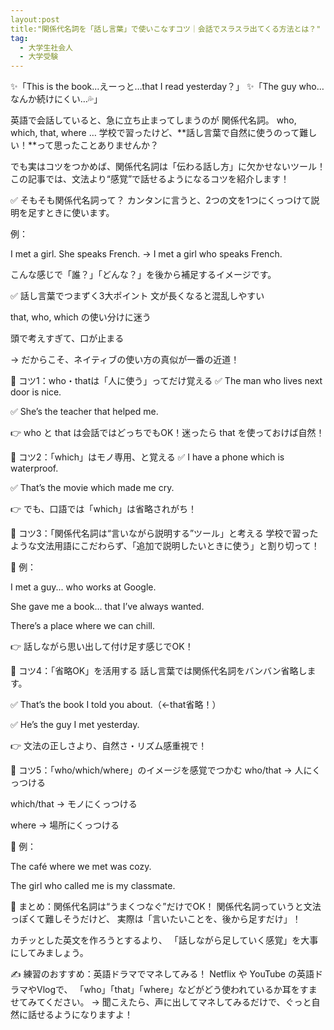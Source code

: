 ```yaml
---
layout:post
title:"関係代名詞を「話し言葉」で使いこなすコツ｜会話でスラスラ出てくる方法とは？"
tag: 
  - 大学生社会人
  - 大学受験
---
```


✨「This is the book...えーっと…that I read yesterday？」 ✨「The guy who…なんか続けにくい…💦」

英語で会話していると、急に立ち止まってしまうのが 関係代名詞。
who, which, that, where … 学校で習ったけど、**話し言葉で自然に使うのって難しい！**って思ったことありませんか？

でも実はコツをつかめば、関係代名詞は「伝わる話し方」に欠かせないツール！
この記事では、文法より“感覚”で話せるようになるコツを紹介します！

✅ そもそも関係代名詞って？
カンタンに言うと、2つの文を1つにくっつけて説明を足すときに使います。

例：

I met a girl. She speaks French.
→ I met a girl who speaks French.

こんな感じで「誰？」「どんな？」を後から補足するイメージです。

✅ 話し言葉でつまずく3大ポイント
文が長くなると混乱しやすい

that, who, which の使い分けに迷う

頭で考えすぎて、口が止まる

→ だからこそ、ネイティブの使い方の真似が一番の近道！

🎯 コツ1：who・thatは「人に使う」ってだけ覚える
✅ The man who lives next door is nice.

✅ She’s the teacher that helped me.

👉 who と that は会話ではどっちでもOK！迷ったら that を使っておけば自然！

🎯 コツ2：「which」はモノ専用、と覚える
✅ I have a phone which is waterproof.

✅ That’s the movie which made me cry.

👉 でも、口語では「which」は省略されがち！

🎯 コツ3：「関係代名詞は“言いながら説明する”ツール」と考える
学校で習ったような文法用語にこだわらず、「追加で説明したいときに使う」と割り切って！

💬 例：

I met a guy... who works at Google.

She gave me a book... that I’ve always wanted.

There’s a place where we can chill.

👉 話しながら思い出して付け足す感じでOK！

🎯 コツ4：「省略OK」を活用する
話し言葉では関係代名詞をバンバン省略します。

✅ That’s the book I told you about.（←that省略！）

✅ He’s the guy I met yesterday.

👉 文法の正しさより、自然さ・リズム感重視で！

🎯 コツ5：「who/which/where」のイメージを感覚でつかむ
who/that → 人にくっつける

which/that → モノにくっつける

where → 場所にくっつける

💬 例：

The café where we met was cozy.

The girl who called me is my classmate.

🌟 まとめ：関係代名詞は“うまくつなぐ”だけでOK！
関係代名詞っていうと文法っぽくて難しそうだけど、
実際は「言いたいことを、後から足すだけ」！

カチッとした英文を作ろうとするより、
「話しながら足していく感覚」を大事にしてみましょう。

✍️ 練習のおすすめ：英語ドラマでマネしてみる！
Netflix や YouTube の英語ドラマやVlogで、
「who」「that」「where」などがどう使われているか耳をすませてみてください。
→ 聞こえたら、声に出してマネしてみるだけで、ぐっと自然に話せるようになりますよ！

